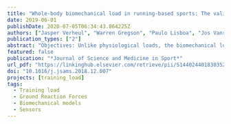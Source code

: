 ```yaml
---
title: "Whole-body biomechanical load in running-based sports: The validity of estimating ground reaction forces from segmental accelerations"
date: 2019-06-01
publishDate: 2020-07-05T06:34:43.864225Z
authors: ["Jasper Verheul", "Warren Gregson", "Paulo Lisboa", "Jos Vanrenterghem", "Mark A. Robinson"]
publication_types: ["2"]
abstract: "Objectives: Unlike physiological loads, the biomechanical loads of training in running-based sports are still largely unexplored. This study, therefore, aimed to assess the validity of estimating ground reaction forces (GRF), as a measure of external whole-body biomechanical loading, from segmental accelerations. Methods: Fifteen team-sport athletes performed accelerations, decelerations, 90◦ cuts and straight running at different speeds including sprinting. Full-body kinematics and GRF were recorded with a three-dimensional motion capture system and a single force platform respectively. GRF proﬁles were estimated as the sum of the product of all ﬁfteen segmental masses and accelerations, or a reduced number of segments. Results: Errors for GRF proﬁles estimated from ﬁfteen segmental accelerations were low (1–2 N kg−1) for low-speed running, moderate (2–3 N kg−1) for accelerations, 90◦ cuts and moderate-speed running, but very high (>4 N kg−1) for decelerations and high-speed running. Similarly, impulse (2.3–11.1%), impact peak (9.2–28.5%) and loading rate (20.1–42.8%) errors varied across tasks. Moreover, mean errors increased from 3.26 ± 1.72 N kg−1 to 6.76 ± 3.62 N kg−1 across tasks when the number of segments was reduced. Conclusions: Accuracy of estimated GRF proﬁles and loading characteristics was dependent on task, and errors substantially increased when the number of segments was reduced. Using a direct mechanical approach to estimate GRF from segmental accelerations is thus unlikely to be a valid method to assess whole-body biomechanical loading across different dynamic and high-intensity activities. Researchers and practitioners should, therefore, be very cautious when interpreting accelerations from one or several segments, as these are unlikely to accurately represent external whole-body biomechanical loads."
featured: false
publication: "*Journal of Science and Medicine in Sport*"
url_pdf: "https://linkinghub.elsevier.com/retrieve/pii/S1440244018303529"
doi: "10.1016/j.jsams.2018.12.007"
projects: [training_load]
tags:
  - Training load
  - Ground Reaction Forces
  - Biomechanical models
  - Sensors
---
```


